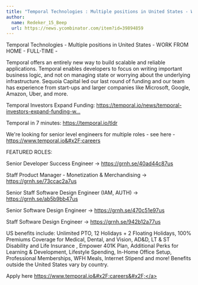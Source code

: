 ```yaml
---
title: "Temporal Technologies : Multiple positions in United States - WORK FROM HOME"
author:
  name: Redeker_15_Beep
  url: https://news.ycombinator.com/item?id=39894859
---
```

Temporal Technologies - Multiple positions in United States - WORK FROM HOME - FULL-TIME -

Temporal offers an entirely new way to build scalable and reliable applications. Temporal enables developers to focus on writing important business logic, and not on managing state or worrying about the underlying infrastructure. Sequoia Capital led our last round of funding and our team has experience from start-ups and larger companies like Microsoft, Google, Amazon, Uber, and more.

Temporal Investors Expand Funding: <a href="https:&#x2F;&#x2F;temporal.io&#x2F;news&#x2F;temporal-investors-expand-funding-with-usd75m-round" rel="nofollow">https:&#x2F;&#x2F;temporal.io&#x2F;news&#x2F;temporal-investors-expand-funding-w...</a>

Temporal in 7 minutes: <a href="https:&#x2F;&#x2F;temporal.io&#x2F;tldr" rel="nofollow">https:&#x2F;&#x2F;temporal.io&#x2F;tldr</a>

We&#x27;re looking for senior level engineers for multiple roles - see here - <a href="https:&#x2F;&#x2F;www.temporal.io&#x2F;careers" rel="nofollow">https:&#x2F;&#x2F;www.temporal.io&#x2F;careers</a>

FEATURED ROLES:

Senior Developer Success Engineer → <a href="https:&#x2F;&#x2F;grnh.se&#x2F;40ad44c87us" rel="nofollow">https:&#x2F;&#x2F;grnh.se&#x2F;40ad44c87us</a>

Staff Product Manager - Monetization &amp; Merchandising → <a href="https:&#x2F;&#x2F;grnh.se&#x2F;73ccac2a7us" rel="nofollow">https:&#x2F;&#x2F;grnh.se&#x2F;73ccac2a7us</a>

Senior Staff Software Design Engineer (IAM, AUTH) → <a href="https:&#x2F;&#x2F;grnh.se&#x2F;ab5b9bb47us" rel="nofollow">https:&#x2F;&#x2F;grnh.se&#x2F;ab5b9bb47us</a>

Senior Software Design Engineer → <a href="https:&#x2F;&#x2F;grnh.se&#x2F;470c51e97us" rel="nofollow">https:&#x2F;&#x2F;grnh.se&#x2F;470c51e97us</a>

Staff Software Design Engineer → <a href="https:&#x2F;&#x2F;grnh.se&#x2F;942b12a77us" rel="nofollow">https:&#x2F;&#x2F;grnh.se&#x2F;942b12a77us</a>

US benefits include: Unlimited PTO, 12 Holidays + 2 Floating Holidays, 100% Premiums Coverage for Medical, Dental, and Vision, AD&amp;D, LT &amp; ST Disability and Life Insurance , Empower 401K Plan, Additional Perks for Learning &amp; Development, Lifestyle Spending, In-Home Office Setup, Professional Memberships, WFH Meals, Internet Stipend and more! Benefits outside the United States vary by country.

Apply here <a href="https:&#x2F;&#x2F;www.temporal.io&#x2F;careers&#x2F;" rel="nofollow">https:&#x2F;&#x2F;www.temporal.io&#x2F;careers&#x2F;</a>
